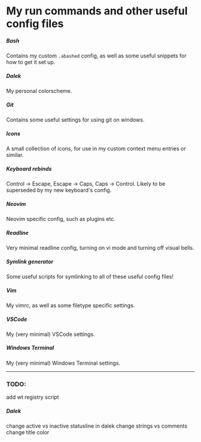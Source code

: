 # My run commands and other useful config files
##### Bash
Contains my custom `.abashed` config, as well as some useful snippets for how to get it set up.
##### Dalek
My personal colorscheme.
##### Git
Contains some useful settings for using git on windows.
##### Icons
A small collection of icons, for use in my custom context menu entries or similar.
##### Keyboard rebinds
Control -> Escape, Escape -> Caps, Caps -> Control. Likely to be superseded by my new keyboard's config.
##### Neovim
Neovim specific config, such as plugins etc.
##### Readline
Very minimal readline config, turning on vi mode and turning off visual bells. 
##### Symlink generator
Some useful scripts for symlinking to all of these useful config files!
##### Vim
My vimrc, as well as some filetype specific settings.
##### VSCode
My (very minimal) VSCode settings.
##### Windows Terminal
My (very minimal) Windows Terminal settings.

---

### TODO:
add wt registry script
##### Dalek
change active vs inactive statusline in dalek
change strings vs comments
change title color

